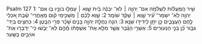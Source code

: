 Psalm 127
1: שִׁ֥יר הַֽמַּֽעֲל֗וֹת לִשְׁלֹ֫מֹ֥ה אִם־ יְהוָ֤ה ׀ לֹא־ יִבְנֶ֬ה בַ֗יִת שָׁ֤וְא ׀ עָמְל֣וּ בוֹנָ֣יו בּ֑וֹ אִם־ יְהוָ֥ה לֹֽא־ יִשְׁמָר־ עִ֝֗יר שָׁ֤וְא ׀ שָׁקַ֬ד שׁוֹמֵֽר׃
2: שָׁ֤וְא לָכֶ֨ם ׀ מַשְׁכִּ֪ימֵי ק֡וּם מְאַֽחֲרֵי־ שֶׁ֗בֶת אֹ֭כְלֵי לֶ֣חֶם הָעֲצָבִ֑ים כֵּ֤ן יִתֵּ֖ן לִֽידִיד֣וֹ שֵׁנָֽא׃
3: הִנֵּ֤ה נַחֲלַ֣ת יְהוָ֣ה בָּנִ֑ים שָׂ֝כָ֗ר פְּרִ֣י הַבָּֽטֶן׃
4: כְּחִצִּ֥ים בְּיַד־ גִּבּ֑וֹר כֵּ֝֗ן בְּנֵ֣י הַנְּעוּרִֽים׃
5: אַשְׁרֵ֤י הַגֶּ֗בֶר אֲשֶׁ֤ר מִלֵּ֥א אֶת־ אַשְׁפָּת֗וֹ מֵ֫הֶ֥ם לֹֽא־ יֵבֹ֑שׁוּ כִּֽי־ יְדַבְּר֖וּ אֶת־ אוֹיְבִ֣ים בַּשָּֽׁעַר׃